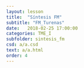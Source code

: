 ```yaml
---
layout: lesson 
title:  "Síntesis FM"
subtitle: "FM_Turenas"
date:   2018-02-25 17:00:00
categories: TME_I
subfolder: sintesis_fm
csd: a/a.csd
text: a/a.html
order: 4
---
```

